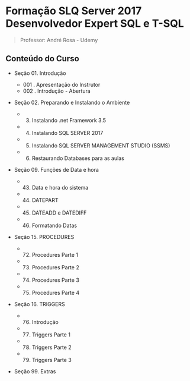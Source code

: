 # Formação SLQ Server 2017 Desenvolvedor Expert SQL e T-SQL
>Professor: André Rosa - Udemy

## Conteúdo do Curso

  - Seção 01. Introdução
    - 001 . Apresentação do Instrutor
    - 002 . Introdução - Abertura

  - Seção 02. Preparando e Instalando o Ambiente
    - 003. Instalando .net Framework 3.5
    - 004. Instalando SQL SERVER 2017
    - 005. Instalando SQL SERVER MANAGEMENT STUDIO (SSMS)
    - 006. Restaurando Databases para as aulas

  - Seção 09. Funções de Data e hora

    - 043. Data e hora do sistema
    - 044. DATEPART
    - 045. DATEADD e DATEDIFF
    - 046. Formatando Datas


  - Seção 15. PROCEDURES

    - 072. Procedures Parte 1
    - 073. Procedures Parte 2
    - 074. Procedures Parte 3
    - 075. Procedures Parte 4

  - Seção 16. TRIGGERS

    - 076. Introdução
    - 077. Triggers Parte 1
    - 078. Triggers Parte 2
    - 079. Triggers Parte 3

  - Seção 99. Extras



